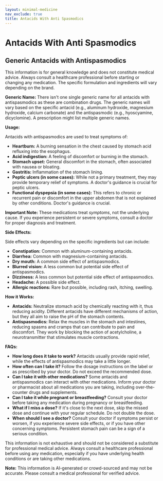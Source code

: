 ```yaml
---
layout: minimal-medicine
nav_exclude: true
title: Antacids With Anti Spasmodics
---
```


# Antacids With Anti Spasmodics

## Generic Antacids with Antispasmodics

This information is for general knowledge and does not constitute medical advice.  Always consult a healthcare professional before starting or changing any medication.  The specific formulation and ingredients will vary depending on the brand.

**Generic Name:**  There isn't one single generic name for all antacids with antispasmodics as these are combination drugs.  The generic names will vary based on the specific antacid (e.g., aluminum hydroxide, magnesium hydroxide, calcium carbonate) and the antispasmodic (e.g., hyoscyamine, dicyclomine).  A prescription might list multiple generic names.

**Usage:**

Antacids with antispasmodics are used to treat symptoms of:

* **Heartburn:** A burning sensation in the chest caused by stomach acid refluxing into the esophagus.
* **Acid indigestion:** A feeling of discomfort or burning in the stomach.
* **Stomach upset:** General discomfort in the stomach, often associated with nausea or bloating.
* **Gastritis:** Inflammation of the stomach lining.
* **Peptic ulcers (in some cases):**  While not a primary treatment, they may provide temporary relief of symptoms.  A doctor's guidance is crucial for peptic ulcers.
* **Functional dyspepsia (in some cases):** This refers to chronic or recurrent pain or discomfort in the upper abdomen that is not explained by other conditions.  Doctor's guidance is crucial.

**Important Note:** These medications treat *symptoms*, not the underlying cause.  If you experience persistent or severe symptoms, consult a doctor for proper diagnosis and treatment.


**Side Effects:**

Side effects vary depending on the specific ingredients but can include:

* **Constipation:** Common with aluminum-containing antacids.
* **Diarrhea:** Common with magnesium-containing antacids.
* **Dry mouth:** A common side effect of antispasmodics.
* **Blurred vision:** A less common but potential side effect of antispasmodics.
* **Dizziness:**  A less common but potential side effect of antispasmodics.
* **Headache:**  A possible side effect.
* **Allergic reactions:**  Rare but possible, including rash, itching, swelling.

**How it Works:**

* **Antacids:** Neutralize stomach acid by chemically reacting with it, thus reducing acidity. Different antacids have different mechanisms of action, but they all aim to raise the pH of the stomach contents.
* **Antispasmodics:** Relax the muscles in the stomach and intestines, reducing spasms and cramps that can contribute to pain and discomfort.  They work by blocking the action of acetylcholine, a neurotransmitter that stimulates muscle contractions.


**FAQs:**

* **How long does it take to work?**  Antacids usually provide rapid relief, while the effects of antispasmodics may take a little longer.
* **How often can I take it?** Follow the dosage instructions on the label or as prescribed by your doctor.  Do not exceed the recommended dose.
* **Can I take it with other medications?** Some antacids and antispasmodics can interact with other medications.  Inform your doctor or pharmacist about all medications you are taking, including over-the-counter drugs and supplements.
* **Can I take it while pregnant or breastfeeding?**  Consult your doctor before taking any medication during pregnancy or breastfeeding.
* **What if I miss a dose?** If it's close to the next dose, skip the missed dose and continue with your regular schedule. Do not double the dose.
* **When should I see a doctor?**  Consult your doctor if symptoms persist or worsen, if you experience severe side effects, or if you have other concerning symptoms.  Persistent stomach pain can be a sign of a serious condition.


This information is not exhaustive and should not be considered a substitute for professional medical advice.  Always consult a healthcare professional before using any medication, especially if you have underlying health conditions or are taking other medications.


**Note:** This information is AI-generated or crowd-sourced and may not be accurate. Please consult a medical professional for verified advice.